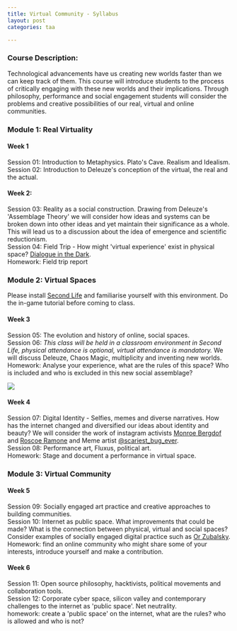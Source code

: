 ```yaml
---
title: Virtual Community - Syllabus
layout: post
categories: taa

---
```


### Course Description:

Technological advancements have us creating new worlds faster than we can keep track of them. This course will introduce students to the process of critically engaging with these new worlds and their implications. Through philosophy, performance and social engagement students will consider the problems and creative possibilities of our real, virtual and online communities.


### Module 1: Real Virtuality

#### Week 1
Session 01:  Introduction to Metaphysics. Plato's Cave. Realism and Idealism.<br/>
Session 02: Introduction to Deleuze's conception of the virtual, the real and the actual.

#### Week 2:
Session 03: Reality as a social construction. Drawing from Deleuze's 'Assemblage Theory' we will consider how ideas and systems can be broken down into other ideas and yet maintain their significance as a whole. This will lead us to a discussion about the idea of emergence and scientific reductionism.<br/>
Session 04: Field Trip - How might 'virtual experience' exist in physical space? [Dialogue in the Dark](http://www.dialogue-in-the-dark.com/).<br/>
Homework:  Field trip report

### Module 2:  Virtual Spaces

Please install [Second Life](https://secondlife.com) and familiarise yourself with this environment. Do the in-game tutorial before coming to class.

#### Week 3
Session 05: The evolution and history of online, social spaces.<br/>
Session 06: _This class will be held in a classroom environment in Second Life, physical attendance is optional, virtual attendance is mandatory._ We will discuss Deleuze, Chaos Magic, multiplicity and inventing new worlds.<br/>
Homework: Analyse your experience, what are the rules of this space? Who is included and who is excluded in this new social assemblage?

![](https://i.ytimg.com/vi/-kp6eAhFEcg/maxresdefault.jpg)

#### Week 4
Session 07: Digital Identity - Selfies, memes and diverse narratives. How has the internet changed and diversified our ideas about identity and beauty? We will consider the work of instagram activists [Monroe Bergdof](https://www.instagram.com/munroebergdorf/?hl=en) and [Roscoe Ramone](https://www.instagram.com/roscoeramone) and Meme artist [@scariest_bug_ever](https://www.instagram.com/scariest_bug_ever/?hl=en).<br/>
Session 08: Performance art, Fluxus, political art.<br/>
Homework: Stage and document a performance in virtual space.

### Module 3: Virtual Community
#### Week 5
Session 09: Socially engaged art practice and creative approaches to building communities.<br/>
Session 10: Internet as public space. What improvements that could be made? What is the connection between physical, virtual and social spaces? Consider examples of socially engaged digital practice such as [Or Zubalsky](http://orzubalsky.com/).  <br/>
Homework: find an online community who might share some of your interests, introduce yourself and make a contribution.

#### Week 6
Session 11: Open source philosophy, hacktivists, political movements and collaboration tools. <br/>
Session 12: Corporate cyber space, silicon valley and contemporary challenges to the internet as 'public space'. Net neutrality.<br/>
homework: create a 'public space' on the internet, what are the rules? who is allowed and who is not?
